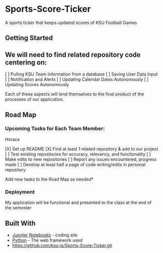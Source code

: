 # Sports-Score-Ticker
A sports ticker that keeps updated scores of KSU Football Games
## Getting Started

## We will need to find related repository code centering on:
[ ] Pulling KSU Team Information from a database
[ ] Saving User Data Input
[ ] Notification and Alerts
[ ] Updating Calendar Dates Autonomously
[ ] Updating Scores Autonomously 

Each of these aspects will lend themselves to the final product of the processes of our application.

## Road Map 
### Upcoming Tasks for Each Team Member:
Horace 

[X] Set up README
[X] Find at least 1 related repository & add to our project
[ ] Test existing repositories for accuracy, relevancy, and functionality
[ ] Make edits to new repositories
[ ] Report any issues encountered, progress made
[ ] Develop at least half a page of code writing/edits in personal repository

Add new tasks to the Road Map as needed* 

### Deployment
My application will be functional and presented to the class at the end of the semester 

## Built With
* [Jupyter Notebooks]() - coding site
* [Python]() - The web framework used
* https://github.com/ksu-is/Sports-Score-Ticker.git 
